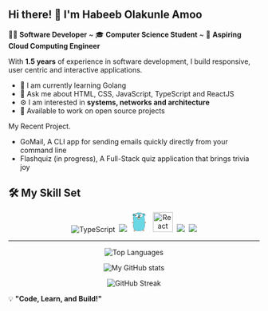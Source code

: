 ## Hi there! 👋 I'm Habeeb Olakunle Amoo

🧑‍💻 **Software Developer** ~ 🎓 **Computer Science Student** ~ 🚀 **Aspiring Cloud Computing Engineer**

With **1.5 years** of experience in software development, I build responsive, user centric and interactive applications.


- 🌱 I am currently learning Golang
- 🎉 Ask me about HTML, CSS, JavaScript, TypeScript and ReactJS
- ⚙️ I am interested in **systems, networks and architecture**
- 🚀 Available to work on open source projects
 
My Recent Project.
- GoMail, A CLI app for sending emails quickly directly from your command line
- Flashquiz (in progress), A Full-Stack quiz application that brings trivia joy
  

## 🛠 My Skill Set
<div align="center">
  <img src="https://cdn.jsdelivr.net/gh/devicons/devicon/icons/typescript/typescript-original.svg" alt="TypeScript" width="40" height="40">&nbsp;
  <img src="https://upload.wikimedia.org/wikipedia/commons/6/6a/JavaScript-logo.png" height="40" >
  <img src="assets/go-original.svg" height="40" />&nbsp;
  <img src="https://cdn.jsdelivr.net/gh/devicons/devicon/icons/react/react-original.svg" title="React" width="40" height="40"/>&nbsp;
  <img src="https://git-scm.com/images/logos/downloads/Git-Icon-1788C.png" height="40"/>&nbsp;
  <img src="https://cdn.worldvectorlogo.com/logos/postgresql.svg" height="40" />
</div>

---
<div align="center">

  ![Top Languages](https://github-readme-stats.vercel.app/api/top-langs/?username=Habeebamoo&layout=compact&theme=radical)

  ![My GitHub stats](https://github-readme-stats.vercel.app/api?username=Habeebamoo&show_icons=true&theme=radical)
  
  ![GitHub Streak](https://github-readme-streak-stats.herokuapp.com/?user=Habeebamoo&theme=radical)
</div>

💡 **"Code, Learn, and Build!"**

